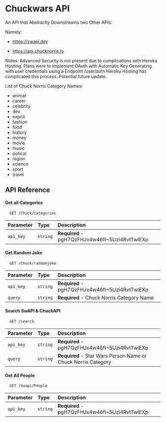 
# Chuckwars API

An API that Abstractly Downstreams two Other APIs:

Namely:

- https://swapi.dev

- https://api.chucknorris.io

Notes:
Advanced Security is not present due to complications with Heroku Hosting. Plans were to Implement OAuth with Automatic Key Generating with user credentials using a Endpoint /user/auth Heroku Hosting has complicated this process. Potential future update.

List of Chuck Norris Category Names:

- animal 
- career
- celebrity
- dev
- expcit
- fashion
- food
- history
- money
- movie
- music
- potical
- region
- science
- sport
- travel

## API Reference

#### Get all Categories

```http
  GET /Chuck/categories
```

| Parameter | Type     | Description                |
| :-------- | :------- | :------------------------- |
| `api_key` | `string` | **Required** -  pgH7QzFHJx4w46fI~5Uzi4RvtTwlEXp |



#### Get Random Joke

```http
  GET /Chuck/randomjoke
```

| Parameter | Type     | Description                       |
| :-------- | :------- | :-------------------------------- |
| `api_key` | `string` | **Required** -  pgH7QzFHJx4w46fI~5Uzi4RvtTwlEXp |
| `query` | `string` | **Required** -  Chuck Norris Category Name |

#### Search SwAPI & ChuckAPI

```http
  GET /search
```

| Parameter | Type     | Description                       |
| :-------- | :------- | :-------------------------------- |
| `api_key` | `string` | **Required** -  pgH7QzFHJx4w46fI~5Uzi4RvtTwlEXp |
| `query` | `string` | **Required** -  Star Wars Person Name or Chuck Norris Category |





#### Get All People

```http
  GET /Swapi/People
```

| Parameter | Type     | Description                       |
| :-------- | :------- | :-------------------------------- |
| `api_key` | `string` | **Required** -  pgH7QzFHJx4w46fI~5Uzi4RvtTwlEXp |




